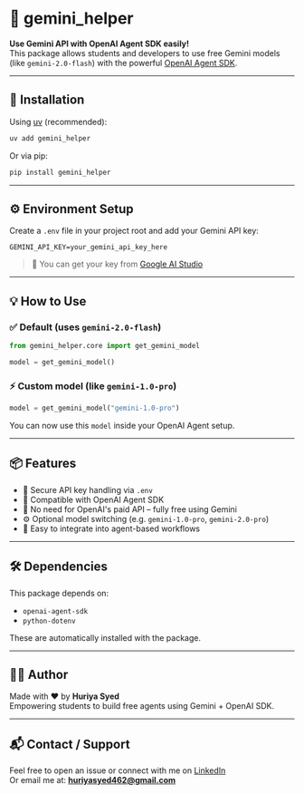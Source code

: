 
# 🤖 gemini_helper

**Use Gemini API with OpenAI Agent SDK easily!**  
This package allows students and developers to use free Gemini models (like `gemini-2.0-flash`) with the powerful [OpenAI Agent SDK](https://github.com/openai/openai-agents).

---

## 🚀 Installation

Using [uv](https://github.com/astral-sh/uv) (recommended):

```bash
uv add gemini_helper
```

Or via pip:

```bash
pip install gemini_helper
```

---

## ⚙️ Environment Setup

Create a `.env` file in your project root and add your Gemini API key:

```env
GEMINI_API_KEY=your_gemini_api_key_here
```

> 📌 You can get your key from [Google AI Studio](https://makersuite.google.com/app/apikey)

---

## 💡 How to Use

### ✅ Default (uses `gemini-2.0-flash`)

```python
from gemini_helper.core import get_gemini_model

model = get_gemini_model()
```

### ⚡ Custom model (like `gemini-1.0-pro`)

```python
model = get_gemini_model("gemini-1.0-pro")
```

You can now use this `model` inside your OpenAI Agent setup.

---

## 📦 Features

- 🔐 Secure API key handling via `.env`
- 🔄 Compatible with OpenAI Agent SDK
- 💸 No need for OpenAI's paid API – fully free using Gemini
- ⚙️ Optional model switching (e.g. `gemini-1.0-pro`, `gemini-2.0-pro`)
- 🧩 Easy to integrate into agent-based workflows

---

## 🛠 Dependencies

This package depends on:

- `openai-agent-sdk`
- `python-dotenv`

These are automatically installed with the package.

---

## 🧑‍💻 Author

Made with ❤️ by **Huriya Syed**  
Empowering students to build free agents using Gemini + OpenAI SDK.

---

## 📬 Contact / Support

Feel free to open an issue or connect with me on [LinkedIn](https://www.linkedin.com/in/huriya-syed-598371281/)  
Or email me at: **huriyasyed462@gmail.com**
